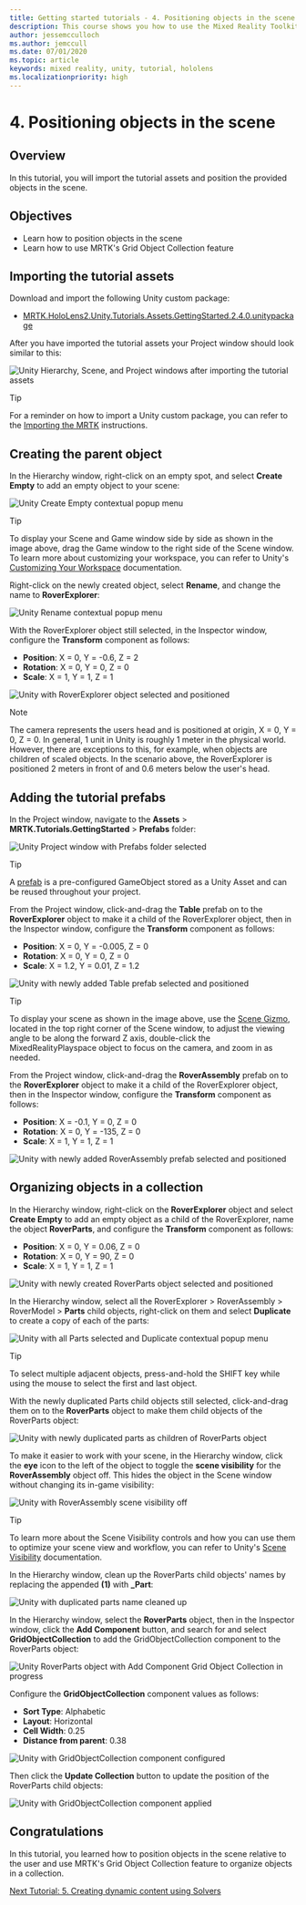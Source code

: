 ```yaml
---
title: Getting started tutorials - 4. Positioning objects in the scene
description: This course shows you how to use the Mixed Reality Toolkit (MRTK) to create a mixed reality application.
author: jessemcculloch
ms.author: jemccull
ms.date: 07/01/2020
ms.topic: article
keywords: mixed reality, unity, tutorial, hololens
ms.localizationpriority: high
---
```


# 4. Positioning objects in the scene

## Overview

In this tutorial, you will import the tutorial assets and position the provided objects in the scene.

## Objectives

* Learn how to position objects in the scene
* Learn how to use MRTK's Grid Object Collection feature

## Importing the tutorial assets

Download and import the following Unity custom package:

* [MRTK.HoloLens2.Unity.Tutorials.Assets.GettingStarted.2.4.0.unitypackage](https://github.com/microsoft/MixedRealityLearning/releases/download/getting-started-v2.4.0/MRTK.HoloLens2.Unity.Tutorials.Assets.GettingStarted.2.4.0.unitypackage)

After you have imported the tutorial assets your Project window should look similar to this:

![Unity Hierarchy, Scene, and Project windows after importing the tutorial assets](images/mr-learning-base/base-04-section1-step1-1.png)

> [!TIP]
> For a reminder on how to import a Unity custom package, you can refer to the [Importing the MRTK](mr-learning-base-02.md#importing-the-mixed-reality-toolkit) instructions.

## Creating the parent object

In the Hierarchy window, right-click on an empty spot, and select **Create Empty** to add an empty object to your scene:

![Unity Create Empty contextual popup menu](images/mr-learning-base/base-04-section2-step1-1.png)

> [!TIP]
> To display your Scene and Game window side by side as shown in the image above, drag the Game window to the right side of the Scene window. To learn more about customizing your workspace, you can refer to Unity's <a href="https://docs.unity3d.com/Manual/CustomizingYourWorkspace.html" target="_blank">Customizing Your Workspace</a> documentation.

Right-click on the newly created object, select **Rename**, and change the name to **RoverExplorer**:

![Unity Rename contextual popup menu](images/mr-learning-base/base-04-section2-step1-2.png)

With the RoverExplorer object still selected, in the Inspector window, configure the **Transform** component as follows:

* **Position**: X = 0, Y = -0.6, Z = 2
* **Rotation**: X = 0, Y = 0, Z = 0
* **Scale**: X = 1, Y = 1, Z = 1

![Unity with RoverExplorer object selected and positioned](images/mr-learning-base/base-04-section2-step1-3.png)

> [!NOTE]
> The camera represents the users head and is positioned at origin, X = 0, Y = 0, Z = 0. In general, 1 unit in Unity is roughly 1 meter in the physical world. However, there are exceptions to this, for example, when objects are children of scaled objects. In the scenario above, the RoverExplorer is positioned 2 meters in front of and 0.6 meters below the user's head.

## Adding the tutorial prefabs

In the Project window, navigate to the **Assets** > **MRTK.Tutorials.GettingStarted** > **Prefabs** folder:

![Unity Project window with Prefabs folder selected](images/mr-learning-base/base-04-section3-step1-1.png)

> [!TIP]
> A <a href="https://docs.unity3d.com/Manual/Prefabs.html" target="_blank">prefab</a> is a pre-configured GameObject stored as a Unity Asset and can be reused throughout your project.

From the Project window, click-and-drag the **Table** prefab on to the **RoverExplorer** object to make it a child of the RoverExplorer object, then in the Inspector window, configure the **Transform** component as follows:

* **Position**: X = 0, Y = -0.005, Z = 0
* **Rotation**: X = 0, Y = 0, Z = 0
* **Scale**: X = 1.2, Y = 0.01, Z = 1.2

![Unity with newly added Table prefab selected and positioned](images/mr-learning-base/base-04-section3-step1-2.png)

> [!TIP]
> To display your scene as shown in the image above, use the <a href="https://docs.unity3d.com/Manual/SceneViewNavigation.html" target="_blank">Scene Gizmo</a>, located in the top right corner of the Scene window, to adjust the viewing angle to be along the forward Z axis, double-click the MixedRealityPlayspace object to focus on the camera, and zoom in as needed.

From the Project window, click-and-drag the **RoverAssembly** prefab on to the **RoverExplorer** object to make it a child of the RoverExplorer object, then in the Inspector window, configure the **Transform** component as follows:

* **Position**: X = -0.1, Y = 0, Z = 0
* **Rotation**: X = 0, Y = -135, Z = 0
* **Scale**: X = 1, Y = 1, Z = 1

![Unity with newly added RoverAssembly prefab selected and positioned](images/mr-learning-base/base-04-section3-step1-3.png)

## Organizing objects in a collection

In the Hierarchy window, right-click on the **RoverExplorer** object and select **Create Empty** to add an empty object as a child of the RoverExplorer, name the object **RoverParts**, and configure the **Transform** component as follows:

* **Position**: X = 0, Y = 0.06, Z = 0
* **Rotation**: X = 0, Y = 90, Z = 0
* **Scale**: X = 1, Y = 1, Z = 1

![Unity with newly created RoverParts object selected and positioned](images/mr-learning-base/base-04-section4-step1-1.png)

In the Hierarchy window, select all the RoverExplorer > RoverAssembly > RoverModel > **Parts** child objects, right-click on them and select **Duplicate** to create a copy of each of the parts:

![Unity with all Parts selected and Duplicate contextual popup menu](images/mr-learning-base/base-04-section4-step1-2.png)

> [!TIP]
> To select multiple adjacent objects, press-and-hold the SHIFT key while using the mouse to select the first and last object.

With the newly duplicated Parts child objects still selected, click-and-drag them on to the **RoverParts** object to make them child objects of the RoverParts object:

![Unity with newly duplicated parts as children of RoverParts object](images/mr-learning-base/base-04-section4-step1-3.png)

To make it easier to work with your scene, in the Hierarchy window, click the **eye** icon to the left of the object to toggle the **scene visibility** for the **RoverAssembly** object off. This hides the object in the Scene window without changing its in-game visibility:

![Unity with RoverAssembly scene visibility off](images/mr-learning-base/base-04-section4-step1-4.png)

> [!TIP]
> To learn more about the Scene Visibility controls and how you can use them to optimize your scene view and workflow, you can refer to Unity's <a href="https://docs.unity3d.com/Manual/SceneVisibility.html" target="_blank">Scene Visibility</a> documentation.

In the Hierarchy window, clean up the RoverParts child objects' names by replacing the appended **(1)** with **_Part**:

![Unity with duplicated parts name cleaned up](images/mr-learning-base/base-04-section4-step1-5.png)

In the Hierarchy window, select the **RoverParts** object, then in the Inspector window, click the **Add Component** button, and search for and select **GridObjectCollection** to add the GridObjectCollection component to the RoverParts object:

![Unity RoverParts object with Add Component Grid Object Collection in progress](images/mr-learning-base/base-04-section4-step1-6.png)

Configure the **GridObjectCollection** component values as follows:

* **Sort Type**: Alphabetic
* **Layout**: Horizontal
* **Cell Width**: 0.25
* **Distance from parent**: 0.38

![Unity with GridObjectCollection component configured](images/mr-learning-base/base-04-section4-step1-7.png)

Then click the **Update Collection** button to update the position of the RoverParts child objects:

![Unity with GridObjectCollection component applied](images/mr-learning-base/base-04-section4-step1-8.png)

## Congratulations

In this tutorial, you learned how to position objects in the scene relative to the user and use MRTK's Grid Object Collection feature to organize objects in a collection.

[Next Tutorial: 5. Creating dynamic content using Solvers](mr-learning-base-05.md)